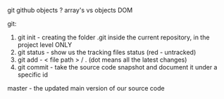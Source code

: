 git
github
objects ?
array's vs objects
DOM

git:

1. git init - creating the folder .git inside the current repository, in the project level ONLY
2. git status - show us the tracking files status (red - untracked)
3. git add - < file path > / . (dot means all the latest changes)
4. git commit - take the source code snapshot and document it under a specific id

master - the updated main version of our source code
